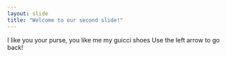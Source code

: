 ```yaml
---
layout: slide
title: "Welcome to our second slide!"
---
```

I like you your purse, you like me my guicci shoes
Use the left arrow to go back!
